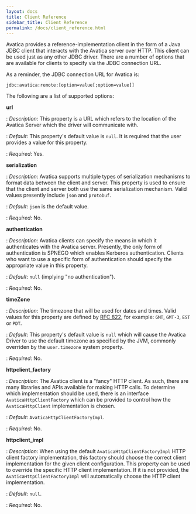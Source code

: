 ```yaml
---
layout: docs
title: Client Reference
sidebar_title: Client Reference
permalink: /docs/client_reference.html
---
```


<!--
{% comment %}
Licensed to the Apache Software Foundation (ASF) under one or more
contributor license agreements.  See the NOTICE file distributed with
this work for additional information regarding copyright ownership.
The ASF licenses this file to you under the Apache License, Version 2.0
(the "License"); you may not use this file except in compliance with
the License.  You may obtain a copy of the License at

http://www.apache.org/licenses/LICENSE-2.0

Unless required by applicable law or agreed to in writing, software
distributed under the License is distributed on an "AS IS" BASIS,
WITHOUT WARRANTIES OR CONDITIONS OF ANY KIND, either express or implied.
See the License for the specific language governing permissions and
limitations under the License.
{% endcomment %}
-->

Avatica provides a reference-implementation client in the form of a Java
JDBC client that interacts with the Avatica server over HTTP. This client
can be used just as any other JDBC driver. There are a number of options
that are available for clients to specify via the JDBC connection URL.

As a reminder, the JDBC connection URL for Avatica is:

  `jdbc:avatica:remote:[option=value[;option=value]]`

The following are a list of supported options:

**url**

: _Description_: This property is a URL which refers to the location of the
  Avatica Server which the driver will communicate with.

: _Default_: This property's default value is `null`. It is required that the
  user provides a value for this property.

: _Required_: Yes.


**serialization**

: _Description_: Avatica supports multiple types of serialization mechanisms
  to format data between the client and server. This property is used to ensure
  that the client and server both use the same serialization mechanism. Valid
  values presently include `json` and `protobuf`.

: _Default_: `json` is the default value.

: _Required_: No.


**authentication**

: _Description_: Avatica clients can specify the means in which it authenticates
  with the Avatica server. Presently, the only form of authentication is SPNEGO
  which enables Kerberos authentication. Clients who want to use a specific form
  of authentication should specify the appropriate value in this property.

: _Default_: `null` (implying "no authentication").

: _Required_: No.


**timeZone**

: _Description_: The timezone that will be used for dates and times. Valid values for this
  property are defined by [RFC 822](https://www.ietf.org/rfc/rfc0822.txt), for
  example: `GMT`, `GMT-3`, `EST` or `PDT`.

: _Default_: This property's default value is `null` which will cause the Avatica Driver to
  use the default timezone as specified by the JVM, commonly overriden by the
  `user.timezone` system property.

: _Required_: No.


**httpclient_factory**

: _Description_: The Avatica client is a "fancy" HTTP client. As such, there are
  many libraries and APIs available for making HTTP calls. To determine which implementation
  should be used, there is an interface `AvaticaHttpClientFactory` which can be provided
  to control how the `AvaticaHttpClient` implementation is chosen.

: _Default_: `AvaticaHttpClientFactoryImpl`.

: _Required_: No.


**httpclient_impl**

: _Description_: When using the default `AvaticaHttpClientFactoryImpl` HTTP client factory
  implementation, this factory should choose the correct client implementation for the
  given client configuration. This property can be used to override the specific HTTP
  client implementation. If it is not provided, the `AvaticaHttpClientFactoryImpl` will
  automatically choose the HTTP client implementation.

: _Default_: `null`.

: _Required_: No.
